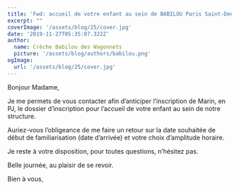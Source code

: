 ```yaml
---
title: 'Fwd: accueil de votre enfant au sein de BABILOU Paris Saint-Denis'
excerpt: ""
coverImage: '/assets/blog/25/cover.jpg'
date: '2019-11-27T05:35:07.322Z'
author:
  name: Crèche Babilou des Wagonnets
  picture: '/assets/blog/authors/babilou.png'
ogImage:
  url: '/assets/blog/25/cover.jpg'
---
```


Bonjour Madame,

 

Je me permets de vous contacter afin d’anticiper l’inscription de Marin, en PJ, le dossier d’inscription pour l’accueil de votre enfant au sein de notre structure.

Auriez-vous l’obligeance de me faire un retour sur la date souhaitée de début de familiarisation (date d’arrivée) et votre choix d’amplitude horaire.

Je reste à votre disposition, pour toutes questions, n’hésitez pas.

Belle journée, au plaisir de se revoir.

Bien à vous,  